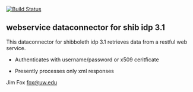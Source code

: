 [![Build Status](https://travis-ci.org/kevinfoote/uw-idp-rws-connector.svg?branch=master)](https://travis-ci.org/kevinfoote/uw-idp-rws-connector)

## webservice dataconnector for shib idp 3.1

This dataconnector for shibboleth idp 3.1 retrieves data from a restful web service.

* Authenticates with username/password or x509 ceritficate

* Presently processes only xml responses

Jim Fox
fox@uw.edu

